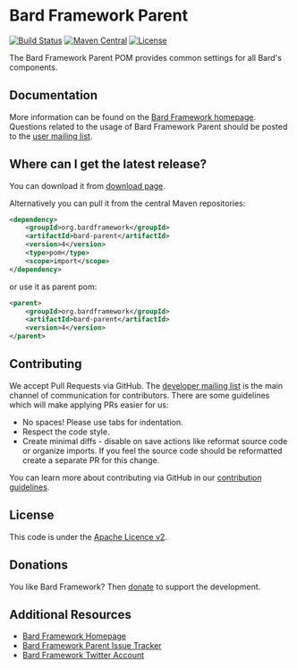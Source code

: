 Bard Framework Parent
===================

[![Build Status][ci-badge]][ci]
[![Maven Central][maven-badge]][maven]
[![License][license-badge]][license]

The Bard Framework Parent POM provides common settings for all Bard's components.

Documentation
-------------

More information can be found on the [Bard Framework homepage][homepage].
Questions related to the usage of Bard Framework Parent should be posted to the [user mailing list][mails].

Where can I get the latest release?
-----------------------------------
You can download it from [download page][download].

Alternatively you can pull it from the central Maven repositories:
```xml
<dependency>
    <groupId>org.bardframework</groupId>
    <artifactId>bard-parent</artifactId>
    <version>4</version>
    <type>pom</type>
    <scope>import</scope>
</dependency>
```
or use it as parent pom:
```xml
<parent>
    <groupId>org.bardframework</groupId>
    <artifactId>bard-parent</artifactId>
    <version>4</version>
</parent>
```
Contributing
------------

We accept Pull Requests via GitHub. The [developer mailing list][mails] is the main channel of communication for contributors.
There are some guidelines which will make applying PRs easier for us:
+ No spaces! Please use tabs for indentation.
+ Respect the code style.
+ Create minimal diffs - disable on save actions like reformat source code or organize imports. If you feel the source code should be reformatted create a separate PR for this change.

You can learn more about contributing via GitHub in our [contribution guidelines](CONTRIBUTING.md).

License
-------
This code is under the [Apache Licence v2][license].

Donations
---------
You like Bard Framework? Then [donate][donate] to support the development.

Additional Resources
--------------------
+ [Bard Framework Homepage][homepage]
+ [Bard Framework Parent Issue Tracker][issues]
+ [Bard Framework Twitter Account][twitter]

[ci]:https://travis-ci.org/bardframework/bard-parent
[ci-badge]:https://travis-ci.org/bardframework/bard-parent.svg
[donate]:https://bardframework.org/donate
[download]:https://repo1.maven.org/maven2/org/bardframework/bard-parent
[homepage]:https://bardframework.org
[issues]:https://github.com/bardframework/bard-parent/issues
[license]:http://www.apache.org/licenses/LICENSE-2.0
[license-badge]:http://img.shields.io/:license-apache-blue.svg
[mails]:https://bardframework.org/mails-list.html
[maven]:https://maven-badges.herokuapp.com/maven-central/org.bardframework/bard-parent
[maven-badge]:https://maven-badges.herokuapp.com/maven-central/org.bardframework/bard-parent/badge.svg
[twitter]:https://twitter.com/BardFramework
